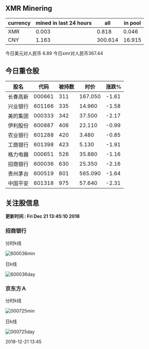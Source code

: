 ## XMR Minering

|currency|mined in last 24 hours|all|in pool|
|---|---|---|---|
|XMR|0.003|0.818|0.046|
|CNY|1.163|300.614|16.915|

今日美元对人民币 6.89	今日xmr对人民币367.44


## 今日重仓股 

|股名|代码|被持数|时价|涨跌%|
|---|---|---|---|---|
|长春高新|000661|311|167.050|-1.61|
|兴业银行|601166|335|14.960|-1.58|
|美的集团|000333|342|37.500|-2.17|
|伊利股份|600887|406|22.110|-0.99|
|农业银行|601288|420|3.480|-0.85|
|工商银行|601398|423|5.130|-1.91|
|格力电器|000651|526|35.880|-1.16|
|招商银行|600036|630|25.350|-2.16|
|贵州茅台|600519|801|565.090|-1.64|
|中国平安|601318|975|57.640|-2.31|

## 关注股信息
**更新时间 : Fri Dec 21 13:45:10 2018**
### 招商银行 
分时k线

![600036min](http://image.sinajs.cn/newchart/min/n/sh600036.gif)

日k线

![600036day](http://image.sinajs.cn/newchart/daily/n/sh600036.gif)

### 京东方Ａ 
分时k线

![000725min](http://image.sinajs.cn/newchart/min/n/sz000725.gif)

日k线

![000725day](http://image.sinajs.cn/newchart/daily/n/sz000725.gif)

2018-12-21 13:45